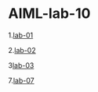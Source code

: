 # AIML-lab-10
1.[lab-01](https://github.com/Sanathcharan/AIML-lab-10/blob/main/LAB_01_AIML.ipynb)

2.[lab-02](https://github.com/Sanathcharan/AIML-lab-10/blob/main/LAB_02.ipynb)

3[lab-03](https://github.com/Sanathcharan/AIML-lab-10/blob/main/LAB_03.ipynb)

7.[lab-07](https://github.com/Sanathcharan/AIML-lab-10/blob/main/lab-07.ipynb)
